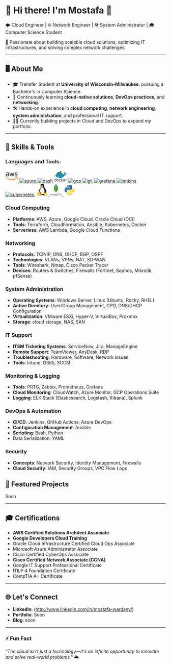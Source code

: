 # 🌟 Hi there! I'm Mostafa 👋

🌩️  Cloud Engineer | 🌐 Network Engineer  | 🛠️ System Administrator | 🎓 Computer Science Student 

🚀 Passionate about building scalable cloud solutions, optimizing IT infrastructures, and solving complex network challenges.

---

## 🖥️ About Me

- 🎓 Transfer Student at **University of Wisconsin-Milwaukee**, pursuing a Bachelor's in Computer Science.
- 🌱 Continuously learning **cloud-native solutions**, **DevOps practices**, and **networking**.
- 🛠️ Hands-on experience in **cloud computing**, **network engineering**, **system administration**, and professional IT support.
- 🧑‍💻 Currently building projects in Cloud and DevOps to expand my portfolio.

---

## 🔧 Skills & Tools


<h3 align="left">Languages and Tools:</h3>
<p align="left"> <a href="https://aws.amazon.com" target="_blank" rel="noreferrer"> <img src="https://raw.githubusercontent.com/devicons/devicon/master/icons/amazonwebservices/amazonwebservices-original-wordmark.svg" alt="aws" width="40" height="40"/> </a> <a href="https://azure.microsoft.com/en-in/" target="_blank" rel="noreferrer"> <img src="https://www.vectorlogo.zone/logos/microsoft_azure/microsoft_azure-icon.svg" alt="azure" width="40" height="40"/> </a> <a href="https://www.gnu.org/software/bash/" target="_blank" rel="noreferrer"> <img src="https://www.vectorlogo.zone/logos/gnu_bash/gnu_bash-icon.svg" alt="bash" width="40" height="40"/> </a> <a href="https://www.docker.com/" target="_blank" rel="noreferrer"> <img src="https://raw.githubusercontent.com/devicons/devicon/master/icons/docker/docker-original-wordmark.svg" alt="docker" width="40" height="40"/> </a> <a href="https://cloud.google.com" target="_blank" rel="noreferrer"> <img src="https://www.vectorlogo.zone/logos/google_cloud/google_cloud-icon.svg" alt="gcp" width="40" height="40"/> </a> <a href="https://git-scm.com/" target="_blank" rel="noreferrer"> <img src="https://www.vectorlogo.zone/logos/git-scm/git-scm-icon.svg" alt="git" width="40" height="40"/> </a> <a href="https://grafana.com" target="_blank" rel="noreferrer"> <img src="https://www.vectorlogo.zone/logos/grafana/grafana-icon.svg" alt="grafana" width="40" height="40"/> </a> <a href="https://www.jenkins.io" target="_blank" rel="noreferrer"> <img src="https://www.vectorlogo.zone/logos/jenkins/jenkins-icon.svg" alt="jenkins" width="40" height="40"/> </a> <a href="https://kubernetes.io" target="_blank" rel="noreferrer"> <img src="https://www.vectorlogo.zone/logos/kubernetes/kubernetes-icon.svg" alt="kubernetes" width="40" height="40"/> </a> <a href="https://www.linux.org/" target="_blank" rel="noreferrer"> <img src="https://raw.githubusercontent.com/devicons/devicon/master/icons/linux/linux-original.svg" alt="linux" width="40" height="40"/> </a> <a href="https://www.mongodb.com/" target="_blank" rel="noreferrer"> <img src="https://raw.githubusercontent.com/devicons/devicon/master/icons/mongodb/mongodb-original-wordmark.svg" alt="mongodb" width="40" height="40"/> </a> <a href="https://www.python.org" target="_blank" rel="noreferrer"> <img src="https://raw.githubusercontent.com/devicons/devicon/master/icons/python/python-original.svg" alt="python" width="40" height="40"/> </a> </p>


### **Cloud Computing**

- **Platforms**: AWS, Azure, Google Cloud, Oracle Cloud (OCI)
- **Tools**: Terraform, CloudFormation, Ansible, Kubernetes, Docker
- **Serverless**: AWS Lambda, Google Cloud Functions

### **Networking**

- **Protocols**: TCP/IP, DNS, DHCP, BGP, OSPF
- **Technologies**: VLANs, VPNs, NAT, SD-WAN
- **Tools**: Wireshark, Nmap, Cisco Packet Tracer
- **Devices**: Routers & Switches, Firewalls (Fortinet, Sophos, Mikrotik, pfSense)

### **System Administration**

- **Operating Systems**: Windows Server, Linux (Ubuntu, Rocky, RHEL)
- **Active Directory**: User/Group Management, GPO, DNS/DHCP Configuration
- **Virtualization**: VMware ESXi, Hyper-V, VirtualBox, Proxmox
- **Storage**: cloud storage, NAS, SAN

### **IT Support**

- **ITSM Ticketing Systems**: ServiceNow, Jira, ManageEngine
- **Remote Support**: TeamViewer, AnyDesk, RDP
- **Troubleshooting**: Hardware, Software, Network Issues
- **Tools**:  Intune, O365, SCCM

### **Monitoring & Logging**

- **Tools**: PRTG, Zabbix, Prometheus, Grafana
- **Cloud Monitoring**: CloudWatch, Azure Monitor, GCP Operations Suite
- **Logging**: ELK Stack (Elasticsearch, Logstash, Kibana), Splunk

### **DevOps & Automation**

- **CI/CD**: Jenkins, GitHub Actions, Azure DevOps
- **Configuration Management**: Ansible
- **Scripting**: Bash, Python
- Data Serialization: YAML

### **Security**

- **Concepts**: Network Security, Identity Management, Firewalls
- **Cloud Security**: IAM, Security Groups, VPC Flow Logs

## 🚀 Featured Projects

Soon

---

## 🎓 Certifications

- **AWS Certified Solutions Architect Associate**
- **Google Developers Cloud Training**
- Oracle Cloud Infrastructure Certified Cloud Ops Associate
- Microsoft Azure Administrator Associate
- Cisco Certified CyberOps Associate
- **Cisco Certified Network Associate (CCNA)**
- Google IT Support Professional Certificate
- ITIL® 4 Foundation Certificate
- CompTIA A+ Certificate

---

## 🌐 Let's Connect

- **LinkedIn**: (http://www.linkedin.com/in/mostafa-wardany/)
- **Portfolio**: Soon
- **Blog**: soon

---

### ⚡ Fun Fact

*"The cloud isn't just a technology—it's an infinite opportunity to innovate and solve real-world problems."* 🌥️
